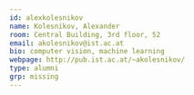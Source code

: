 ```yaml
---
id: alexkolesnikov
name: Kolesnikov, Alexander
room: Central Building, 3rd floor, 52
email: akolesnikov@ist.ac.at
bio: computer vision, machine learning
webpage: http://pub.ist.ac.at/~akolesnikov/
type: alumni
grp: missing
---
```


